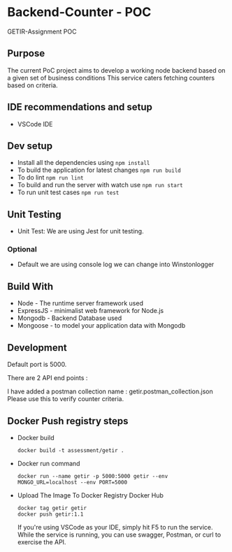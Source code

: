 # Backend-Counter - POC

GETIR-Assignment POC

## Purpose

The current PoC project aims to develop a working node backend based on a given set of business conditions
This service caters fetching counters based on criteria.

## IDE recommendations and setup

- VSCode IDE

## Dev setup

- Install all the dependencies using `npm install`
- To build the application for latest changes `npm run build`
- To do lint `npm run lint`
- To build and run the server with watch use `npm run start`
- To run unit test cases `npm run test`

## Unit Testing
- Unit Test: We are using Jest for unit testing.

### Optional

- Default we are using console log we can change into Winstonlogger

## Build With

- Node - The runtime server framework used
- ExpressJS - minimalist web framework for Node.js
- Mongodb - Backend Database used
- Mongoose - to model your application data with Mongodb

## Development

Default port is 5000.

There are 2 API end points :

I have added a postman collection name : getir.postman_collection.json Please use this 
to verify counter criteria.


## Docker Push registry steps

- Docker build
  ```
  docker build -t assessment/getir .
  ```
- Docker run command
  ```
  docker run --name getir -p 5000:5000 getir --env MONGO_URL=localhost --env PORT=5000
  ```
- Upload The Image To Docker Registry Docker Hub
  ```
  docker tag getir getir
  docker push getir:1.1
  ```
  If you're using VSCode as your IDE, simply hit F5 to run the service. While the service is running, you can use swagger,
  Postman, or curl to exercise the API.